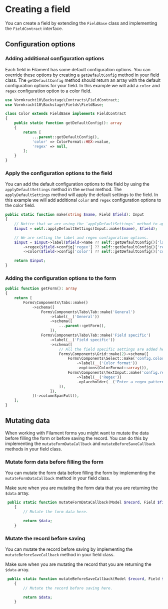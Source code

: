 # Creating a field

You can create a field by extending the `FieldBase` class and implementing the `FieldContract` interface.

## Configuration options

### Adding additional configuration options

Each field in Filament has some default configuration options. You can override these options by creating a `getDefaultConfig` method in your field class. The `getDefaultConfig` method should return an array with the default configuration options for your field. In this example we will add a `color` and `regex` configuration option to a color field.

```php
use Vormkracht10\Backstage\Contracts\FieldContract;
use Vormkracht10\Backstage\Fields\FieldBase;

class Color extends FieldBase implements FieldContract
{
    public static function getDefaultConfig(): array
    {
        return [
            ...parent::getDefaultConfig(),
            'color' => ColorFormat::HEX->value,
            'regex' => null,
        ];
    }
}
```

### Apply the configuration options to the field

You can add the default configuration options to the field by using the `applyDefaultSettings` method in the `method` method. The `applyDefaultSettings` method will apply the default settings to the field. In this example we will add additional `color` and `regex` configuration options to the color field.

```php
public static function make(string $name, Field $field): Input
{
    // Notice that we are using the `applyDefaultSettings` method to apply the default settings to the input.
    $input = self::applyDefaultSettings(Input::make($name), $field);

    // We are setting the label and regex configuration options.
    $input = $input->label($field->name ?? self::getDefaultConfig()['label'] ?? null)
        ->regex($field->config['regex'] ?? self::getDefaultConfig()['regex'])
        ->color($field->config['color'] ?? self::getDefaultConfig()['color']);

    return $input;
}
```

### Adding the configuration options to the form

```php
public function getForm(): array
{
    return [
        Forms\Components\Tabs::make()
            ->schema([
                Forms\Components\Tabs\Tab::make('General')
                    ->label(__('General'))
                    ->schema([
                        ...parent::getForm(),
                    ]),
                Forms\Components\Tabs\Tab::make('Field specific')
                    ->label(__('Field specific'))
                    ->schema([
                        // All the field specific settings are added here.
                        Forms\Components\Grid::make(2)->schema([
                            Forms\Components\Select::make('config.color')
                                ->label(__('Color format'))
                                ->options(ColorFormat::array()),
                            Forms\Components\TextInput::make('config.regex')
                                ->label(__('Regex'))
                                ->placeholder(__('Enter a regex pattern')),
                        ]),
                    ]),
            ])->columnSpanFull(),
    ];
}
```

## Mutating data

When working with Filament forms you might want to mutate the data before filling the form or before saving the record. You can do this by implementing the `mutateFormDataCallback` and `mutateBeforeSaveCallback` methods in your field class.

### Mutate form data before filling the form

You can mutate the form data before filling the form by implementing the `mutateFormDataCallback` method in your field class.

Make sure when you are mutating the form data that you are returning the `$data` array.

```php
 public static function mutateFormDataCallback(Model $record, Field $field, array $data): array
    {
        // Mutate the form data here.

        return $data;
    }
```

### Mutate the record before saving

You can mutate the record before saving by implementing the `mutateBeforeSaveCallback` method in your field class.

Make sure when you are mutating the record that you are returning the `$data` array.

```php
 public static function mutateBeforeSaveCallback(Model $record, Field $field, array $data): array
    {
        // Mutate the record before saving here.

        return $data;
    }
```
